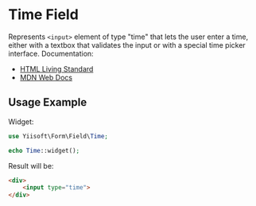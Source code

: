 # Time Field

Represents `<input>` element of type "time" that lets the user enter a time, either with a textbox that validates the 
input or with a special time picker interface. Documentation:

- [HTML Living Standard](https://html.spec.whatwg.org/multipage/input.html#time-state-(type=time))
- [MDN Web Docs](https://developer.mozilla.org/docs/Web/HTML/Element/input/time)

## Usage Example

Widget:

```php
use Yiisoft\Form\Field\Time;

echo Time::widget();
```

Result will be:

```html
<div>
    <input type="time">
</div>
```
